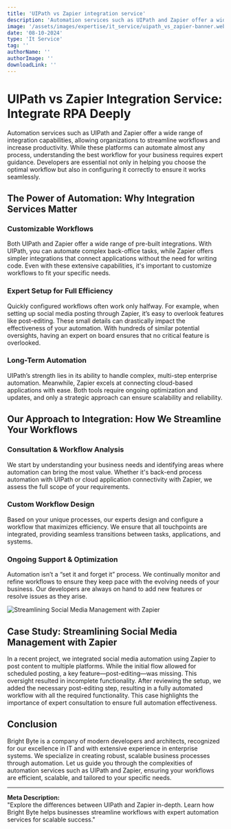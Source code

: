 ```yaml
---
title: 'UIPath vs Zapier integration service'
description: 'Automation services such as UIPath and Zapier offer a wide range of integration capabilities, allowing organizations to streamline workflows and increase productivity.'
image: '/assets/images/expertise/it_service/uipath_vs_zapier-banner.webp'
date: '08-10-2024'
type: 'It Service'
tag: ''
authorName: ''
authorImage: ''
downloadLink: ''
---
```


# UIPath vs Zapier Integration Service: Integrate RPA Deeply

Automation services such as UIPath and Zapier offer a wide range of integration capabilities, allowing organizations to streamline workflows and increase productivity. While these platforms can automate almost any process, understanding the best workflow for your business requires expert guidance. Developers are essential not only in helping you choose the optimal workflow but also in configuring it correctly to ensure it works seamlessly.

## The Power of Automation: Why Integration Services Matter

### Customizable Workflows

Both UIPath and Zapier offer a wide range of pre-built integrations. With UIPath, you can automate complex back-office tasks, while Zapier offers simpler integrations that connect applications without the need for writing code. Even with these extensive capabilities, it's important to customize workflows to fit your specific needs.

### Expert Setup for Full Efficiency

Quickly configured workflows often work only halfway. For example, when setting up social media posting through Zapier, it’s easy to overlook features like post-editing. These small details can drastically impact the effectiveness of your automation. With hundreds of similar potential oversights, having an expert on board ensures that no critical feature is overlooked.

### Long-Term Automation

UIPath’s strength lies in its ability to handle complex, multi-step enterprise automation. Meanwhile, Zapier excels at connecting cloud-based applications with ease. Both tools require ongoing optimization and updates, and only a strategic approach can ensure scalability and reliability.

## Our Approach to Integration: How We Streamline Your Workflows

### Consultation & Workflow Analysis

We start by understanding your business needs and identifying areas where automation can bring the most value. Whether it's back-end process automation with UIPath or cloud application connectivity with Zapier, we assess the full scope of your requirements.

### Custom Workflow Design

Based on your unique processes, our experts design and configure a workflow that maximizes efficiency. We ensure that all touchpoints are integrated, providing seamless transitions between tasks, applications, and systems.

### Ongoing Support & Optimization

Automation isn’t a “set it and forget it” process. We continually monitor and refine workflows to ensure they keep pace with the evolving needs of your business. Our developers are always on hand to add new features or resolve issues as they arise.

![Streamlining Social Media Management with Zapier](https:///assets/images/expertise/it_service/uipath_vs_zapier-schema.webp)

## Case Study: Streamlining Social Media Management with Zapier

In a recent project, we integrated social media automation using Zapier to post content to multiple platforms. While the initial flow allowed for scheduled posting, a key feature—post-editing—was missing. This oversight resulted in incomplete functionality. After reviewing the setup, we added the necessary post-editing step, resulting in a fully automated workflow with all the required functionality. This case highlights the importance of expert consultation to ensure full automation effectiveness.

## Conclusion

Bright Byte is a company of modern developers and architects, recognized for our excellence in IT and with extensive experience in enterprise systems. We specialize in creating robust, scalable business processes through automation. Let us guide you through the complexities of automation services such as UIPath and Zapier, ensuring your workflows are efficient, scalable, and tailored to your specific needs.

---

**Meta Description:**  
"Explore the differences between UIPath and Zapier in-depth. Learn how Bright Byte helps businesses streamline workflows with expert automation services for scalable success."
